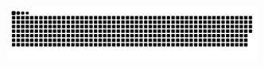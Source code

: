 ![github-contribution-grid-snake](https://raw.githubusercontent.com/takumi12311123/takumi12311123/master/img/snake.svg) 

